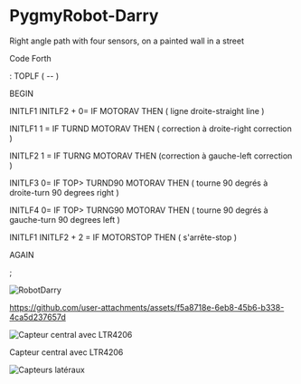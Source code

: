 # PygmyRobot-Darry
Right angle path with four sensors, on a painted wall in a street

Code Forth

: TOPLF ( -- )

BEGIN 

INITLF1 INITLF2 + 0=  IF MOTORAV THEN ( ligne droite-straight line ) 

INITLF1 1 =  IF TURND  MOTORAV THEN   ( correction à droite-right correction ) 

INITLF2 1 =  IF TURNG  MOTORAV THEN (correction à gauche-left correction ) 

INITLF3 0=  IF TOP> TURND90 MOTORAV THEN ( tourne 90 degrés à droite-turn 90 degrees right ) 

INITLF4 0=  IF TOP> TURNG90 MOTORAV THEN ( tourne 90 degrés à gauche-turn 90 degrees left ) 

INITLF1 INITLF2 + 2 =  IF MOTORSTOP  THEN ( s'arrête-stop )

AGAIN 

;




![RobotDarry](https://github.com/user-attachments/assets/067e371e-7fee-4b6d-89d8-6e2c59ceb620)


https://github.com/user-attachments/assets/f5a8718e-6eb8-45b6-b338-4ca5d237657d

![Capteur central avec LTR4206](https://github.com/user-attachments/assets/d9f466b8-8d01-4bae-a982-cf1716307684)

Capteur central avec LTR4206

![Capteurs latéraux](https://github.com/user-attachments/assets/b76b6060-a1b2-485c-9288-07101d506ab3)
